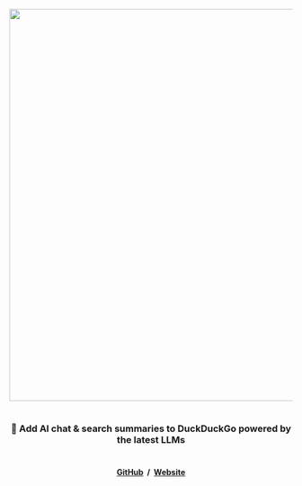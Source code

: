 <div align="center">
<br />

<a href="https://www.duckduckgpt.com">
    <picture>
        <source media="(prefers-color-scheme: dark)" srcset="https://assets.ddgpt.com/images/logos/app/darkmode/logo371x65.png">
        <img width=697 src="https://assets.ddgpt.com/images/logos/app/lightmode/logo697x122.png">
    </picture>
</a>

#

###  🐤 Add AI chat & search summaries to DuckDuckGo powered by the latest LLMs 

#

#### [GitHub](https://github.com/KudoAI/duckduckgpt) &nbsp;/ &nbsp;[Website](https://www.duckduckgpt.com)

</div>
